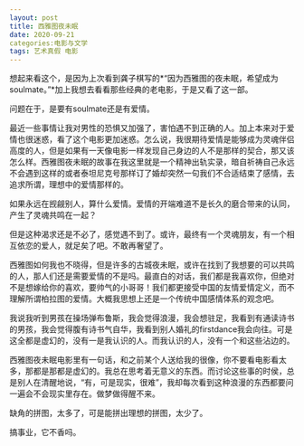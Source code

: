 ```yaml
---
layout: post
title: 西雅图夜未眠
date: 2020-09-21
categories:电影与文学
tags: 艺术真假 电影
---
```


想起来看这个，是因为上次看到龚子棋写的*“因为西雅图的夜未眠，希望成为soulmate。”*加上我想去看看那些经典的老电影，于是又看了这一部。

问题在于，是要有soulmate还是有爱情。

最近一些事情让我对男性的恐惧又加强了，害怕遇不到正确的人。加上本来对于爱情也很迷惑，看了这个电影更加迷惑。怎么说，我很期待爱情是能够成为灵魂伴侣高度的人，但是如果有一天像电影一样发现自己身边的人不是那样的契合，那又该怎么样。西雅图夜未眠的故事在我这里就是一个精神出轨实录，暗自祈祷自己永远不会遇到这样的或者泰坦尼克号那样订了婚却突然一句我们不合适结束了感情，去追求所谓，理想中的爱情那样的。

如果永远在觊觎别人，算什么爱情。爱情的开端难道不是长久的磨合带来的认同，产生了灵魂共鸣在一起？

但是这种渴求还是不必了，感觉遇不到了。或许，最终有一个灵魂朋友，有一个相互依恋的爱人，就足矣了吧。不敢再奢望了。

西雅图如何我也不晓得，但是许多的古城夜未眠，或许在找到了我想要的可以共鸣的人，那人们还是需要爱情的不是吗。最直白的对话，我们都是我喜欢你，但绝对不是想嫁给你的喜欢，要帅气的小哥哥！我们都更接受中国的友情爱情定义，而不理解所谓柏拉图的爱情。大概我思想上还是一个传统中国感情体系的观念吧。

我说我听到男孩在操场弹布鲁斯，我会觉得浪漫，我会想驻足，我看到有通读诗书的男孩，我会觉得腹有诗书气自华，我看到别人婚礼的firstdance我会向往。可是这全都是虚幻的，没有一是我认识的人。而我认识的人，没有一个和这些沾边的。

西雅图夜未眠电影里有一句话，和之前某个人送给我的很像，你不要看电影看太多，那都是那都是虚幻的。我总在思考着无意义的东西。而讨论这些事的时侯，总是别人在清醒地说，“有，可是现实，很难”，我却每次看到这种浪漫的东西都要问一遍会不会现实里存在。做梦做得醒不来。

缺角的拼图，太多了，可是能拼出理想的拼图，太少了。

搞事业，它不香吗。